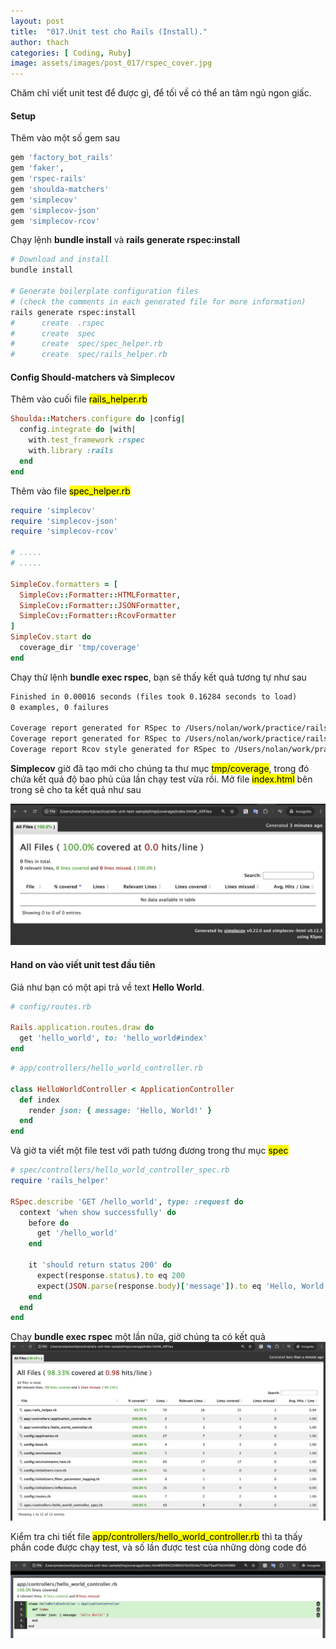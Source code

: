 ```yaml
---
layout: post
title:  "017.Unit test cho Rails (Install)."
author: thach
categories: [ Coding, Ruby]
image: assets/images/post_017/rspec_cover.jpg
---
```

Chăm chỉ viết unit test để được gì, để tối về có thể an tâm ngủ ngon giấc.

#### Setup
Thêm vào một số gem sau
```ruby
gem 'factory_bot_rails'
gem 'faker',
gem 'rspec-rails'
gem 'shoulda-matchers'
gem 'simplecov'
gem 'simplecov-json'
gem 'simplecov-rcov'
```
Chạy lệnh **bundle install** và **rails generate rspec:install**

```sh
# Download and install
bundle install

# Generate boilerplate configuration files
# (check the comments in each generated file for more information)
rails generate rspec:install
#      create  .rspec
#      create  spec
#      create  spec/spec_helper.rb
#      create  spec/rails_helper.rb
```

#### Config Should-matchers và Simplecov
Thêm vào cuối file <mark>rails_helper.rb</mark>
```ruby
Shoulda::Matchers.configure do |config|
  config.integrate do |with|
    with.test_framework :rspec
    with.library :rails
  end
end
```
Thêm vào file <mark>spec_helper.rb</mark>
```ruby
require 'simplecov'
require 'simplecov-json'
require 'simplecov-rcov'

# .....
# .....

SimpleCov.formatters = [
  SimpleCov::Formatter::HTMLFormatter,
  SimpleCov::Formatter::JSONFormatter,
  SimpleCov::Formatter::RcovFormatter
]
SimpleCov.start do
  coverage_dir 'tmp/coverage'
end
```
Chạy thử lệnh **bundle exec rspec**, bạn sẽ thấy kết quả tương tự như sau
```txt
Finished in 0.00016 seconds (files took 0.16284 seconds to load)
0 examples, 0 failures

Coverage report generated for RSpec to /Users/nolan/work/practice/rails-unit-test-sample/tmp/coverage. 0 / 0 LOC (100.0%) covered.
Coverage report generated for RSpec to /Users/nolan/work/practice/rails-unit-test-sample/tmp/coverage/coverage.json. 0 / 0 LOC (100.0%) covered.
Coverage report Rcov style generated for RSpec to /Users/nolan/work/practice/rails-unit-test-sample/tmp/coverage/rcov
```
**Simplecov** giờ đã tạo mới cho chúng ta thư mục <mark>tmp/coverage</mark>, trong đó chứa kết quả độ bao phủ của lần chạy test vừa rồi. Mở file <mark>index.html</mark> bên trong sẽ cho ta kết quả như sau

![Coverage result](/assets/images/post_017/simplecov_empty_result.png "Coverage result")

#### Hand on vào viết unit test đầu tiên
Giả như bạn có một api trả về text **Hello World**.

```ruby
# config/routes.rb

Rails.application.routes.draw do
  get 'hello_world', to: 'hello_world#index'
end
```

```ruby
# app/controllers/hello_world_controller.rb

class HelloWorldController < ApplicationController
  def index
    render json: { message: 'Hello, World!' }
  end
end
```
Và giờ ta viết một file test với path tương đương trong thư mục <mark>spec</mark>

```ruby
# spec/controllers/hello_world_controller_spec.rb
require 'rails_helper'

RSpec.describe 'GET /hello_world', type: :request do
  context 'when show successfully' do
    before do
      get '/hello_world'
    end

    it 'should return status 200' do
      expect(response.status).to eq 200
      expect(JSON.parse(response.body)['message']).to eq 'Hello, World!'
    end
  end
end

```
Chạy **bundle exec rspec** một lần nữa, giờ chúng ta có kết quả
![Coverage result](/assets/images/post_017/simplecov_first_result.png "Coverage result")

Kiểm tra chi tiết file <mark>app/controllers/hello_world_controller.rb</mark> thì ta thấy phần code được chạy test, và số lần được test của những dòng code đó

![Coverage result](/assets/images/post_017/simplecov_detail_result.png "Coverage result")
